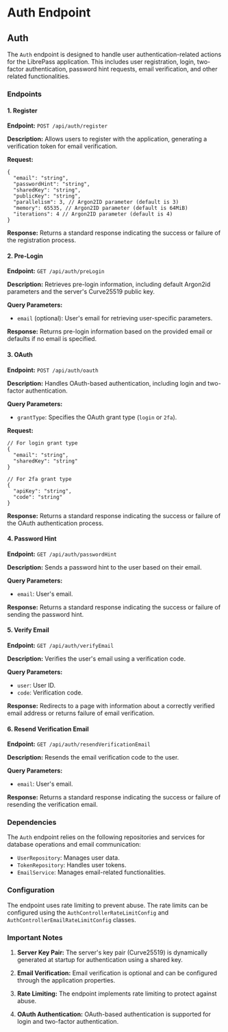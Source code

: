 # Auth Endpoint

## Auth

The `Auth` endpoint is designed to handle user authentication-related actions for the LibrePass application. This includes user registration, login, two-factor authentication, password hint requests, email verification, and other related functionalities.

### Endpoints

#### 1. Register

**Endpoint:** `POST /api/auth/register`

**Description:** Allows users to register with the application, generating a verification token for email verification.

**Request:**

```jsonc 
{
  "email": "string",
  "passwordHint": "string",
  "sharedKey": "string",
  "publicKey": "string",
  "parallelism": 3, // Argon2ID parameter (default is 3)
  "memory": 65535, // Argon2ID parameter (default is 64MiB)
  "iterations": 4 // Argon2ID parameter (default is 4)
}
```

**Response:** Returns a standard response indicating the success or failure of the registration process.

#### 2. Pre-Login

**Endpoint:** `GET /api/auth/preLogin`

**Description:** Retrieves pre-login information, including default Argon2id parameters and the server's Curve25519 public key.

**Query Parameters:**

- `email` (optional): User's email for retrieving user-specific parameters.

**Response:** Returns pre-login information based on the provided email or defaults if no email is specified.

#### 3. OAuth

**Endpoint:** `POST /api/auth/oauth`

**Description:** Handles OAuth-based authentication, including login and two-factor authentication.

**Query Parameters:**

- `grantType`: Specifies the OAuth grant type (`login` or `2fa`).
  
**Request:**

```jsonc
// For login grant type
{
  "email": "string",
  "sharedKey": "string"
}

// For 2fa grant type
{
  "apiKey": "string",
  "code": "string"
}
```

**Response:** Returns a standard response indicating the success or failure of the OAuth authentication process.

#### 4. Password Hint

**Endpoint:** `GET /api/auth/passwordHint`

**Description:** Sends a password hint to the user based on their email.

**Query Parameters:**

- `email`: User's email.

**Response:** Returns a standard response indicating the success or failure of sending the password hint.

#### 5. Verify Email

**Endpoint:** `GET /api/auth/verifyEmail`

**Description:** Verifies the user's email using a verification code.

**Query Parameters:**

- `user`: User ID.
- `code`: Verification code.

**Response:** Redirects to a page with information about a correctly verified email address or returns failure of email verification.

#### 6. Resend Verification Email

**Endpoint:** `GET /api/auth/resendVerificationEmail`

**Description:** Resends the email verification code to the user.

**Query Parameters:**

- `email`: User's email.

**Response:** Returns a standard response indicating the success or failure of resending the verification email.

### Dependencies

The `Auth` endpoint relies on the following repositories and services for database operations and email communication:

- `UserRepository`: Manages user data.
- `TokenRepository`: Handles user tokens.
- `EmailService`: Manages email-related functionalities.

### Configuration

The endpoint uses rate limiting to prevent abuse. The rate limits can be configured using the `AuthControllerRateLimitConfig` and `AuthControllerEmailRateLimitConfig` classes.

### Important Notes

1. **Server Key Pair:** The server's key pair (Curve25519) is dynamically generated at startup for authentication using a shared key.

2. **Email Verification:** Email verification is optional and can be configured through the application properties.

3. **Rate Limiting:** The endpoint implements rate limiting to protect against abuse.

4. **OAuth Authentication:** OAuth-based authentication is supported for login and two-factor authentication.
